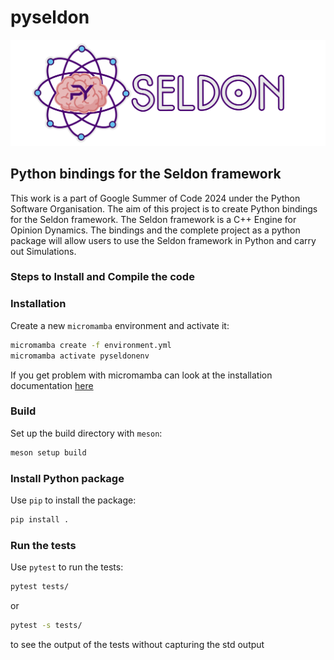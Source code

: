 # pyseldon
<img src="./res/logotext.png">

## Python bindings for the Seldon framework

This work is a part of Google Summer of Code 2024 under the Python Software Organisation. The aim of this project is to create Python bindings for the Seldon framework. The Seldon framework is a C++ Engine for Opinion Dynamics. The bindings and the complete project as a python package will allow users to use the Seldon framework in Python and carry out Simulations.

### Steps to Install and Compile the code

### Installation
Create a new `micromamba` environment and activate it:
```bash
micromamba create -f environment.yml
micromamba activate pyseldonenv
```
If you get problem with micromamba can look at the installation documentation [here](https://mamba.readthedocs.io/en/latest/installation/micromamba-installation.html)

### Build
Set up the build directory with `meson`:
```bash
meson setup build
```

### Install Python package
Use `pip` to install the package:
```bash
pip install .
```

### Run the tests
Use `pytest` to run the tests:
```bash
pytest tests/
```
 or

 ```bash
pytest -s tests/
```
to see the output of the tests without capturing the std output
